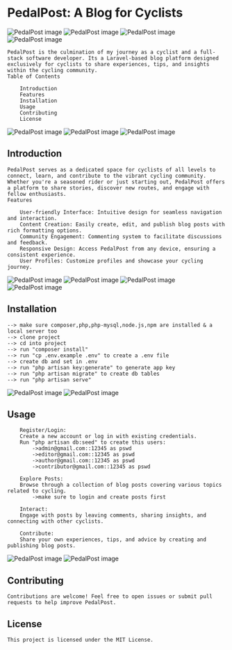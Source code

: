 # PedalPost: A Blog for Cyclists
![PedalPost image](images/home-1.png)
![PedalPost image](images/home-2.png)
![PedalPost image](images/home-3.png)
![PedalPost image](images/home-footer.png)

```
PedalPost is the culmination of my journey as a cyclist and a full-stack software developer. Its a Laravel-based blog platform designed exclusively for cyclists to share experiences, tips, and insights within the cycling community.
Table of Contents

    Introduction
    Features
    Installation
    Usage
    Contributing
    License
```
![PedalPost image](images/single-post-1.png)
![PedalPost image](images/single-post-2.png)
![PedalPost image](images/single-post-3.png)

## Introduction

```
PedalPost serves as a dedicated space for cyclists of all levels to connect, learn, and contribute to the vibrant cycling community. Whether you're a seasoned rider or just starting out, PedalPost offers a platform to share stories, discover new routes, and engage with fellow enthusiasts.
Features

    User-friendly Interface: Intuitive design for seamless navigation and interaction.
    Content Creation: Easily create, edit, and publish blog posts with rich formatting options.
    Community Engagement: Commenting system to facilitate discussions and feedback.
    Responsive Design: Access PedalPost from any device, ensuring a consistent experience.
    User Profiles: Customize profiles and showcase your cycling journey.
```
![PedalPost image](images/admin-dashboard.png)
![PedalPost image](images/admin-my-posts.png)
![PedalPost image](images/admin-all-posts.png)
![PedalPost image](images/admin-new-post.png)

## Installation

```
--> make sure composer,php,php-mysql,node.js,npm are installed & a local server too
--> clone project
--> cd into project
--> run "composer install"
--> run "cp .env.example .env" to create a .env file
--> create db and set in .env
--> run "php artisan key:generate" to generate app key
--> run "php artisan migrate" to create db tables
--> run "php artisan serve" 
```
![PedalPost image](images/admin-category-list.png)
![PedalPost image](images/admin-new-category.png)

## Usage

```
    Register/Login:
    Create a new account or log in with existing credentials.
    Run "php artisan db:seed" to create this users:
        ->admin@gmail.com::12345 as pswd
        ->editor@gmail.com::12345 as pswd
        ->author@gmail.com::12345 as pswd
        ->contributor@gmail.com::12345 as pswd

    Explore Posts:
    Browse through a collection of blog posts covering various topics related to cycling.
        ->make sure to login and create posts first

    Interact:
    Engage with posts by leaving comments, sharing insights, and connecting with other cyclists.

    Contribute:
    Share your own experiences, tips, and advice by creating and publishing blog posts.
```
![PedalPost image](images/subscriber-dashboard.png)
![PedalPost image](images/subscriber-my-posts.png)

## Contributing

```
Contributions are welcome! Feel free to open issues or submit pull requests to help improve PedalPost.
```

## License

```
This project is licensed under the MIT License.
```
